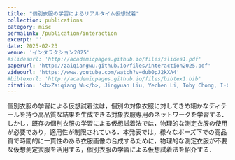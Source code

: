 ```yaml
---
title: "個別衣服の学習によるリアルタイム仮想試着"
collection: publications
category: misc
permalink: /publication/interaction
excerpt: ''
date: 2025-02-23
venue: 'インタラクション2025'
#slidesurl: 'http://academicpages.github.io/files/slides1.pdf'
paperurl: 'http://zaiqiangwu.github.io/files/interaction2025.pdf'
videourl: 'https://www.youtube.com/watch?v=dub0pJ2kXA4'
#bibtexurl: 'http://academicpages.github.io/files/bibtex1.bib'
citation: '<b>Zaiqiang Wu</b>, Jingyuan Liu, Yechen Li, Toby Chong, I-Chao Shen, 五十嵐 健夫, 金 孟佳, 久保 渉, 柴田 勇希, 堀 隆之, 田之上 隼人, 西原 大輝. <i>インタラクション2025</i>.'
---
```

個別衣服の学習による仮想試着法は，個別の対象衣服に対してきめ細かなディテールを持つ高品質な結果を生成できる対象衣服専用のネットワークを学習する．しかし，既存の個別衣服の学習による仮想試着法では，物理的な測定衣服の使用が必要であり，適用性が制限されている．本発表では，様々なポーズ下での高品質で時間的に一貫性のある衣服画像の合成するために，物理的な測定衣服が不要な仮想測定衣服を活用する，個別衣服の学習による仮想試着法を紹介する．